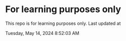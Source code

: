 # For learning purposes only
This repo is for learning purposes only.
Last updated at

Tuesday, May 14, 2024 8:52:03 AM

